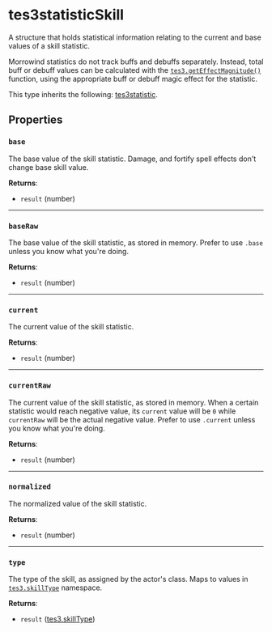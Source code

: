 # tes3statisticSkill
<div class="search_terms" style="display: none">tes3statisticskill, statisticskill</div>

<!---
	This file is autogenerated. Do not edit this file manually. Your changes will be ignored.
	More information: https://github.com/MWSE/MWSE/tree/master/docs
-->

A structure that holds statistical information relating to the current and base values of a skill statistic.

Morrowind statistics do not track buffs and debuffs separately. Instead, total buff or debuff values can be calculated with the [`tes3.getEffectMagnitude()`](https://mwse.github.io/MWSE/apis/tes3/#tes3geteffectmagnitude) function, using the appropriate buff or debuff magic effect for the statistic.

This type inherits the following: [tes3statistic](../types/tes3statistic.md).
## Properties

### `base`
<div class="search_terms" style="display: none">base</div>

The base value of the skill statistic. Damage, and fortify spell effects don't change base skill value.

**Returns**:

* `result` (number)

***

### `baseRaw`
<div class="search_terms" style="display: none">baseraw</div>

The base value of the skill statistic, as stored in memory. Prefer to use `.base` unless you know what you're doing.

**Returns**:

* `result` (number)

***

### `current`
<div class="search_terms" style="display: none">current</div>

The current value of the skill statistic.

**Returns**:

* `result` (number)

***

### `currentRaw`
<div class="search_terms" style="display: none">currentraw</div>

The current value of the skill statistic, as stored in memory. When a certain statistic would reach negative value, its `current` value will be `0` while `currentRaw` will be the actual negative value. Prefer to use `.current` unless you know what you're doing.

**Returns**:

* `result` (number)

***

### `normalized`
<div class="search_terms" style="display: none">normalized</div>

The normalized value of the skill statistic.

**Returns**:

* `result` (number)

***

### `type`
<div class="search_terms" style="display: none">type</div>

The type of the skill, as assigned by the actor's class. Maps to values in [`tes3.skillType`](https://mwse.github.io/MWSE/references/skill-types/) namespace.

**Returns**:

* `result` ([tes3.skillType](../references/skill-types.md))

